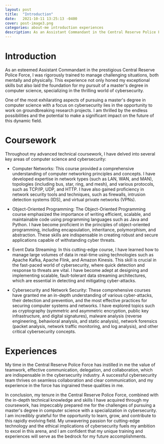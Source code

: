 ```yaml
---
layout: post
title:  "Introduction"
date:   2021-10-11 13:25:13 -0400
cover: post-image3.png
categories: about-me introduction experiences
description: As an Assistant Commandant in the Central Reserve Police Force, I gained mental and physical skills that prepared me for a master's in computer science with a focus on cybersecurity. My coursework covered computer networks, object-oriented programming, event data streaming, and cybersecurity. My experience also taught me the value of teamwork and effective communication, skills that are essential for success in the cybersecurity industry. I'm excited about the endless possibilities and the potential to make an impact in this dynamic field.
---
```

# Introduction
As an esteemed Assistant Commandant in the prestigious Central Reserve Police Force, I was rigorously trained to manage challenging situations, both mentally and physically. This experience not only honed my exceptional skills but also laid the foundation for my pursuit of a master's degree in computer science, specializing in the thrilling world of cybersecurity.

One of the most exhilarating aspects of pursuing a master's degree in computer science with a focus on cybersecurity lies in the opportunity to work on groundbreaking research projects. I am thrilled by the endless possibilities and the potential to make a significant impact on the future of this dynamic field.

# Coursework

Throughout my advanced technical coursework, I have delved into several key areas of computer science and cybersecurity:

- Computer Networks: This course provided a comprehensive understanding of computer networking principles and concepts. I have developed expertise in network types (such as LAN, WAN, and MAN), topologies (including bus, star, ring, and mesh), and various protocols, such as TCP/IP, UDP, and HTTP. I have also gained proficiency in network security tools and techniques, such as firewalls, intrusion detection systems (IDS), and virtual private networks (VPNs).

- Object-Oriented Programming: The Object-Oriented Programming course emphasized the importance of writing efficient, scalable, and maintainable code using programming languages such as Java and Python. I have become proficient in the principles of object-oriented programming, including encapsulation, inheritance, polymorphism, and abstraction. These skills are indispensable in creating robust and secure applications capable of withstanding cyber threats.

- Event Data Streaming: In this cutting-edge course, I have learned how to manage large volumes of data in real-time using technologies such as Apache Kafka, Apache Flink, and Amazon Kinesis. This skill is crucial in the fast-paced world of cybersecurity, where quick detection and response to threats are vital. I have become adept at designing and implementing scalable, fault-tolerant data streaming architectures, which are essential in detecting and mitigating cyber-attacks.

- Cybersecurity and Network Security: These comprehensive courses have granted me an in-depth understanding of various cyber-attacks, their detection and prevention, and the most effective practices for securing computer systems and networks. I have explored topics such as cryptography (symmetric and asymmetric encryption, public key infrastructure, and digital signatures), malware analysis (reverse engineering, behavioral analysis, and static analysis), network forensics (packet analysis, network traffic monitoring, and log analysis), and other critical cybersecurity concepts.

# Experiences

My time in the Central Reserve Police Force has instilled in me the value of teamwork, effective communication, delegation, and collaboration, which are indispensable in the cybersecurity industry. A successful cybersecurity team thrives on seamless collaboration and clear communication, and my experience in the force has ingrained these qualities in me.

In conclusion, my tenure in the Central Reserve Police Force, combined with the in-depth technical knowledge and skills I have acquired through my coursework, has impeccably prepared me for the challenges of pursuing a master's degree in computer science with a specialization in cybersecurity. I am incredibly grateful for the opportunity to learn, grow, and contribute to this rapidly evolving field. My unwavering passion for cutting-edge technology and the ethical implications of cybersecurity fuels my ambition to excel in this arena, and I am confident that my unique training and experiences will serve as the bedrock for my future accomplishments.